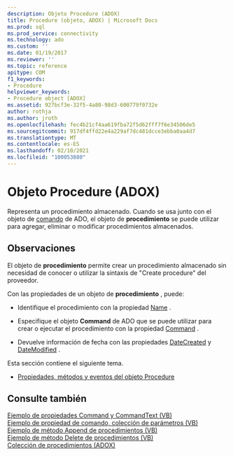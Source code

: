 ```yaml
---
description: Objeto Procedure (ADOX)
title: Procedure (objeto, ADOX) | Microsoft Docs
ms.prod: sql
ms.prod_service: connectivity
ms.technology: ado
ms.custom: ''
ms.date: 01/19/2017
ms.reviewer: ''
ms.topic: reference
apitype: COM
f1_keywords:
- Procedure
helpviewer_keywords:
- Procedure object [ADOX]
ms.assetid: 927bcf3e-32f5-4a80-98d3-600779f0732e
author: rothja
ms.author: jroth
ms.openlocfilehash: fec4b21cf4aa619fba72f5d62fff7f6e34506de5
ms.sourcegitcommit: 917df4ffd22e4a229af7dc481dcce3ebba0aa4d7
ms.translationtype: MT
ms.contentlocale: es-ES
ms.lasthandoff: 02/10/2021
ms.locfileid: "100053880"
---
```

# <a name="procedure-object-adox"></a>Objeto Procedure (ADOX)
Representa un procedimiento almacenado. Cuando se usa junto con el objeto de [comando](../ado-api/command-object-ado.md) de ADO, el objeto de **procedimiento** se puede utilizar para agregar, eliminar o modificar procedimientos almacenados.  
  
## <a name="remarks"></a>Observaciones  
 El objeto de **procedimiento** permite crear un procedimiento almacenado sin necesidad de conocer o utilizar la sintaxis de "Create procedure" del proveedor.  
  
 Con las propiedades de un objeto de **procedimiento** , puede:  
  
-   Identifique el procedimiento con la propiedad [Name](./name-property-adox.md) .  
  
-   Especifique el objeto **Command** de ADO que se puede utilizar para crear o ejecutar el procedimiento con la propiedad [Command](./command-property-adox.md) .  
  
-   Devuelve información de fecha con las propiedades [DateCreated](./datecreated-property-adox.md) y [DateModified](./datemodified-property-adox.md) .  
  
 Esta sección contiene el siguiente tema.  
  
-   [Propiedades, métodos y eventos del objeto Procedure](./procedure-object-properties-methods-and-events.md)  
  
## <a name="see-also"></a>Consulte también  
 [Ejemplo de propiedades Command y CommandText (VB)](./command-and-commandtext-properties-example-vb.md)   
 [Ejemplo de propiedad de comando, colección de parámetros (VB)](./parameters-collection-command-property-example-vb.md)   
 [Ejemplo de método Append de procedimientos (VB)](./procedures-append-method-example-vb.md)   
 [Ejemplo de método Delete de procedimientos (VB)](./procedures-delete-method-example-vb.md)   
 [Colección de procedimientos (ADOX)](./procedures-collection-adox.md)